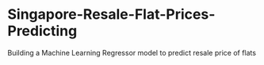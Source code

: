 # Singapore-Resale-Flat-Prices-Predicting
Building a Machine Learning Regressor model to predict resale price of flats 
